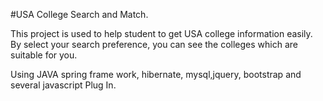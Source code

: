 #USA College Search and Match.

This project is used to help student to get USA college information easily. 
By select your search preference, you can see the colleges which are suitable for you.


Using JAVA spring frame work, hibernate, mysql,jquery, bootstrap and several javascript Plug In.
